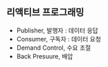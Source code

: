 
## 리액티브 프로그래밍
- Publisher, 발행자 : 데이터 응답 
- Consumer, 구독자 : 데이터 요청
- Demand Control, 수요 조절
- Back Presuure, 배압